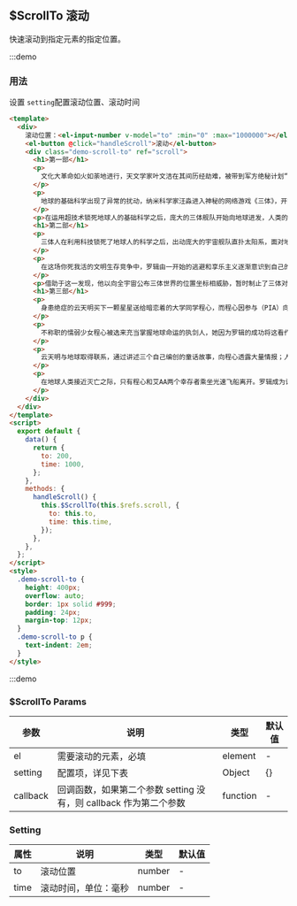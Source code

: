 ## \$ScrollTo 滚动

快速滚动到指定元素的指定位置。

:::demo

### 用法

设置 `setting`配置滚动位置、滚动时间

```html
<template>
  <div>
    滚动位置：<el-input-number v-model="to" :min="0" :max="1000000"></el-input-number> 滚动时间：<el-input-number v-model="time" :min="0" :max="1000000"></el-input-number>
    <el-button @click="handleScroll">滚动</el-button>
    <div class="demo-scroll-to" ref="scroll">
      <h1>第一部</h1>
      <p>
        文化大革命如火如荼地进行，天文学家叶文洁在其间历经劫难，被带到军方绝秘计划“红岸工程”。叶文洁以太阳为天线，向宇宙发出地球文明的第一声啼鸣，取得了探寻外星文明的突破性进展。三颗无规则运行的太阳主导下，四光年外的“三体文明”百余次毁灭与重生，正被逼迫不得不逃离母星，而恰在此时，他们接收到了地球发来的信息。对人性绝望的叶文洁向三体人暴露了地球的坐标，彻底改变了人类的命运。
      </p>
      <p>
        地球的基础科学出现了异常的扰动，纳米科学家汪淼进入神秘的网络游戏《三体》，开始逐步逼近这个世界的真相。汪淼参加一次玩家聚会时，接触到了地球上应对三体人到来而形成的一个秘密组织（ETO）。地球防卫组织中国区作战中心通过“古筝计划”，一定程度上挫败了拯救派和降临派扰乱人类科学界和其他领域思想的图谋，获悉处于困境之中的三体人为了得到一个能够稳定生存的世界决定入侵地球。
      </p>
      <p>在运用超技术锁死地球人的基础科学之后，庞大的三体舰队开始向地球进发，人类的末日悄然来临。</p>
      <h1>第二部</h1>
      <p>
        三体人在利用科技锁死了地球人的科学之后，出动庞大的宇宙舰队直扑太阳系，面对地球文明前所未有的危局，人类组建起同样庞大的太空舰队，同时（PDC）利用三体人思维透明的致命缺陷，制订了“面壁计划”。出乎意料地，社会学教授罗辑被选出作为四位“面壁者”之一，展开对三体人的秘密反击。虽然三体人自身无法识破人类的计谋，却依靠由地球人中的背叛者挑选出的“破壁人”与“面壁者”进行智慧博弈。
      </p>
      <p>
        在这场你死我活的文明生存竞争中，罗辑由一开始的逃避和享乐主义逐渐意识到自己的责任，想到了一个对抗三体文明入侵的办法。科研军官章北海试图借一场陨石雨干涉飞船推进形式的研究方向。近二百年后，获选增援未来的他在人类舰队被“水滴”清除殆尽前，成功抢夺战舰逃离。此时罗辑证实了宇宙文明间的黑暗森林法则，任何暴露自己位置的文明都将很快被消灭。
      </p>
      <p>借助于这一发现，他以向全宇宙公布三体世界的位置坐标相威胁，暂时制止了三体对太阳系的入侵，使地球与三体建立起脆弱的战略平衡。</p>
      <h1>第三部</h1>
      <p>
        身患绝症的云天明买下一颗星星送给暗恋着的大学同学程心，而程心因参与（PIA）向三体舰队发射探测器的工作，却想让航天专业背景的他放弃安乐死，作为被执行人将大脑捐献给阶梯计划。与三体文明的战争使人类首次看到了宇宙黑暗的真相，地球文明因为黑暗森林打击的存在如临大敌，不敢在太空中暴露自己。在零道德的宇宙中发起黑暗战役的战舰被诱导返航，却受到有道德的地球文明审判。
      </p>
      <p>
        不称职的懦弱少女程心被选来充当掌握地球命运的执剑人，她因为罗辑的成功将这看作一项只需花费时间的任务，刚刚任职水滴就向地球发动攻击，程心为了忠于人性做出了错误的决定。在警示下继续逃离的“蓝色空间”号，受到具有发射引力波能力的“万有引力”号与两个同行的“水滴”追击，其上的人员进入四维空间摧毁水滴并占领了“万有引力”号，启动引力波广播向宇宙公布了三体星系的坐标。
      </p>
      <p>
        云天明与地球取得联系，通过讲述三个自己编创的童话故事，向程心透露大量情报；人类自以为悟出了生存竞争的秘密，开始进行掩体计划，维德领导的空间曲率驱动研究因为程心的错误判断被终止，使得人类最终没有能够逃脱被高级文明毁灭的命运。因为宇宙中还存在更强大的文明，战争的方式和武器已经远超出人类的想象，极高文明发出了一张卡片大小的“二向箔”，使整个太阳系压缩为二维平面而毁灭。
      </p>
      <p>
        在地球人类接近灭亡之际，只有程心和艾AA两个幸存者乘坐光速飞船离开。罗辑成为设置于冥王星的地球文明博物馆的“守墓人”，她们在冥王星带走人类文明的精华。在云天明送的恒星的一颗行星上，程心遇到关一帆且探讨了宇宙降维的真相，然而超乎一切之上的力量要求宇宙归零重生，在黑域中穿越长达1800万年的时空……程心没有等到云天明到来，和关一帆在小宇宙中短暂居住后重新进入大宇宙生活。
      </p>
    </div>
  </div>
</template>
<script>
  export default {
    data() {
      return {
        to: 200,
        time: 1000,
      };
    },
    methods: {
      handleScroll() {
        this.$ScrollTo(this.$refs.scroll, {
          to: this.to,
          time: this.time,
        });
      },
    },
  };
</script>
<style>
  .demo-scroll-to {
    height: 400px;
    overflow: auto;
    border: 1px solid #999;
    padding: 24px;
    margin-top: 12px;
  }
  .demo-scroll-to p {
    text-indent: 2em;
  }
</style>
```

:::demo

### \$ScrollTo Params

| 参数     | 说明                                                              | 类型     | 默认值 |
| -------- | ----------------------------------------------------------------- | -------- | ------ |
| el       | 需要滚动的元素，必填                                              | element  | -      |
| setting  | 配置项，详见下表                                                  | Object   | {}     |
| callback | 回调函数，如果第二个参数 setting 没有，则 callback 作为第二个参数 | function | -      |

### Setting

| 属性 | 说明                 | 类型   | 默认值 |
| ---- | -------------------- | ------ | ------ |
| to   | 滚动位置             | number | -      |
| time | 滚动时间，单位：毫秒 | number | -      |
